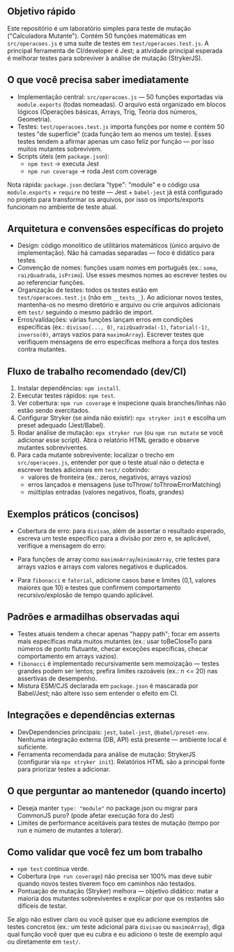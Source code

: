 ## Objetivo rápido

Este repositório é um laboratório simples para teste de mutação ("Calculadora Mutante"). Contém 50 funções matemáticas em `src/operacoes.js` e uma suíte de testes em `test/operacoes.test.js`. A principal ferramenta de CI/developer é Jest; a atividade principal esperada é melhorar testes para sobreviver à análise de mutação (StrykerJS).

## O que você precisa saber imediatamente

- Implementação central: `src/operacoes.js` — 50 funções exportadas via `module.exports` (todas nomeadas). O arquivo está organizado em blocos lógicos (Operações básicas, Arrays, Trig, Teoria dos números, Geometria).
- Testes: `test/operacoes.test.js` importa funções por nome e contém 50 testes "de superfície" (cada função tem ao menos um teste). Esses testes tendem a afirmar apenas um caso feliz por função — por isso muitos mutantes sobrevivem.
- Scripts úteis (em `package.json`):
  - `npm test` -> executa Jest
  - `npm run coverage` -> roda Jest com coverage

Nota rápida: `package.json` declara "type": "module" e o código usa `module.exports` + `require` no teste — Jest + `babel-jest` já está configurado no projeto para transformar os arquivos, por isso os imports/exports funcionam no ambiente de teste atual.

## Arquitetura e convensões específicas do projeto

- Design: código monolítico de utilitários matemáticos (único arquivo de implementação). Não há camadas separadas — foco é didático para testes.
- Convenção de nomes: funções usam nomes em português (ex.: `soma`, `raizQuadrada`, `isPrimo`). Use esses mesmos nomes ao escrever testes ou ao referenciar funções.
- Organização de testes: todos os testes estão em `test/operacoes.test.js` (não em `__tests__`). Ao adicionar novos testes, mantenha-os no mesmo diretório e arquivo ou crie arquivos adicionais em `test/` seguindo o mesmo padrão de import.
- Erros/validações: várias funções lançam erros em condições específicas (ex.: `divisao(..., 0)`, `raizQuadrada(-1)`, `fatorial(-1)`, `inverso(0)`, arrays vazios para `maximoArray`). Escrever testes que verifiquem mensagens de erro específicas melhora a força dos testes contra mutantes.

## Fluxo de trabalho recomendado (dev/CI)

1. Instalar dependências: `npm install`.
2. Executar testes rápidos: `npm test`.
3. Ver cobertura: `npm run coverage` e inspecione quais branches/linhas não estão sendo exercitados.
4. Configurar Stryker (se ainda não existir): `npx stryker init` e escolha um preset adequado (Jest/Babel).
5. Rodar análise de mutação: `npx stryker run` (ou `npm run mutate` se você adicionar esse script). Abra o relatório HTML gerado e observe mutantes sobreviventes.
6. Para cada mutante sobrevivente: localizar o trecho em `src/operacoes.js`, entender por que o teste atual não o detecta e escrever testes adicionais em `test/` cobrindo:
   - valores de fronteira (ex.: zeros, negativos, arrays vazios)
   - erros lançados e mensagens (use toThrow/ toThrowErrorMatching)
   - múltiplas entradas (valores negativos, floats, grandes)

## Exemplos práticos (concisos)

- Cobertura de erro: para `divisao`, além de assertar o resultado esperado, escreva um teste específico para a divisão por zero e, se aplicável, verifique a mensagem do erro:

- Para funções de array como `maximoArray`/`minimoArray`, crie testes para arrays vazios e arrays com valores negativos e duplicados.

- Para `fibonacci` e `fatorial`, adicione casos base e limites (0,1, valores maiores que 10) e testes que confirmem comportamento recursivo/explosão de tempo quando aplicável.

## Padrões e armadilhas observadas aqui

- Testes atuais tendem a checar apenas "happy path"; focar em asserts mais específicas mata muitos mutantes (ex.: usar toBeCloseTo para números de ponto flutuante, checar exceções específicas, checar comportamento em arrays vazios).
- `fibonacci` é implementado recursivamente sem memoização — testes grandes podem ser lentos; prefira limites razoáveis (ex.: n <= 20) nas assertivas de desempenho.
- Mistura ESM/CJS declarada em `package.json` é mascarada por Babel/Jest; não altere isso sem entender o efeito em CI.

## Integrações e dependências externas

- DevDependencies principais: `jest`, `babel-jest`, `@babel/preset-env`. Nenhuma integração externa (DB, API) está presente — ambiente local é suficiente.
- Ferramenta recomendada para análise de mutação: StrykerJS (configurar via `npx stryker init`). Relatórios HTML são a principal fonte para priorizar testes a adicionar.

## O que perguntar ao mantenedor (quando incerto)

- Deseja manter `type: "module"` no package.json ou migrar para CommonJS puro? (pode afetar execução fora do Jest)
- Limites de performance aceitáveis para testes de mutação (tempo por run e número de mutantes a tolerar).

## Como validar que você fez um bom trabalho

- `npm test` continua verde.
- Cobertura (`npm run coverage`) não precisa ser 100% mas deve subir quando novos testes tiverem foco em caminhos não testados.
- Pontuação de mutação (Stryker) melhora — objetivo didático: matar a maioria dos mutantes sobreviventes e explicar por que os restantes são difíceis de testar.

Se algo não estiver claro ou você quiser que eu adicione exemplos de testes concretos (ex.: um teste adicional para `divisao` ou `maximoArray`), diga qual função você quer que eu cubra e eu adiciono o teste de exemplo aqui ou diretamente em `test/`.
